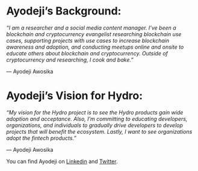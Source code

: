 # Ayodeji’s Background:

*“I am a researcher and a social media content manager. I’ve been a blockchain and cryptocurrency evangelist researching blockchain use cases, supporting projects with use cases to increase blockchain awareness and adoption, and conducting meetups online and onsite to educate others about blockchain and cryptocurrency. Outside of cryptocurrency and researching, I cook and bake.”*  

— Ayodeji Awosika

# Ayodeji’s Vision for Hydro:

*“My vision for the Hydro project is to see the Hydro products gain wide adoption and acceptance. Also, I’m committing to educating developers, organizations, and individuals to gradually drive developers to develop projects that will benefit the ecosystem. Lastly, I want to see organizations adopt the fintech products.”* 

— Ayodeji Awosika

You can find Ayodeji on [Linkedin](https://www.linkedin.com/in/ayodeji-israel-awosika-69924124) and [Twitter](https://twitter.com/Ebunayo08).
